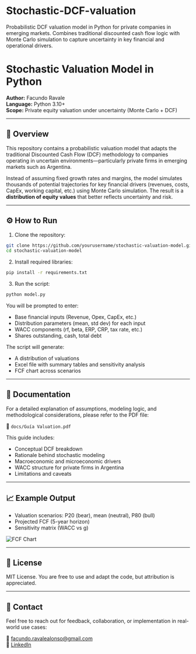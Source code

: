 # Stochastic-DCF-valuation
Probabilistic DCF valuation model in Python for private companies in emerging markets. Combines traditional discounted cash flow logic with Monte Carlo simulation to capture uncertainty in key financial and operational drivers.

# Stochastic Valuation Model in Python

**Author:** Facundo Ravale  
**Language:** Python 3.10+  
**Scope:** Private equity valuation under uncertainty (Monte Carlo + DCF)

---

## 🧠 Overview
This repository contains a probabilistic valuation model that adapts the traditional Discounted Cash Flow (DCF) methodology to companies operating in uncertain environments—particularly private firms in emerging markets such as Argentina.

Instead of assuming fixed growth rates and margins, the model simulates thousands of potential trajectories for key financial drivers (revenues, costs, CapEx, working capital, etc.) using Monte Carlo simulation. The result is a **distribution of equity values** that better reflects uncertainty and risk.

---

## ⚙️ How to Run
1. Clone the repository:
```bash
git clone https://github.com/yourusername/stochastic-valuation-model.git
cd stochastic-valuation-model
```

2. Install required libraries:
```bash
pip install -r requirements.txt
```

3. Run the script:
```bash
python model.py
```

You will be prompted to enter:
- Base financial inputs (Revenue, Opex, CapEx, etc.)
- Distribution parameters (mean, std dev) for each input
- WACC components (rf, beta, ERP, CRP, tax rate, etc.)
- Shares outstanding, cash, total debt

The script will generate:
- A distribution of valuations
- Excel file with summary tables and sensitivity analysis
- FCF chart across scenarios

---

## 📘 Documentation
For a detailed explanation of assumptions, modeling logic, and methodological considerations, please refer to the PDF file:

📄 `docs/Guía Valuation.pdf`

This guide includes:
- Conceptual DCF breakdown
- Rationale behind stochastic modeling
- Macroeconomic and microeconomic drivers
- WACC structure for private firms in Argentina
- Limitations and caveats

---

## 📈 Example Output
- Valuation scenarios: P20 (bear), mean (neutral), P80 (bull)
- Projected FCF (5-year horizon)
- Sensitivity matrix (WACC vs g)

![FCF Chart](fcf_projection_chart.png)

---

## 📄 License
MIT License. You are free to use and adapt the code, but attribution is appreciated.

---

## 🤝 Contact
Feel free to reach out for feedback, collaboration, or implementation in real-world use cases:

📧 facundo.ravalealonso@gmail.com  
📎 [LinkedIn](https://www.linkedin.com/in/facundo-ravale-alonso)
